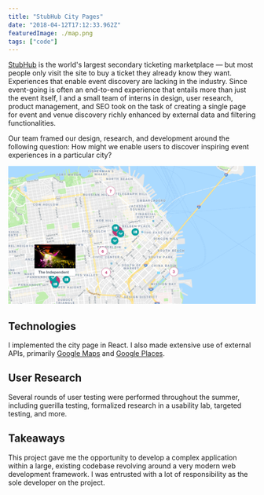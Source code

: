 ```yaml
---
title: "StubHub City Pages"
date: "2018-04-12T17:12:33.962Z"
featuredImage: ./map.png
tags: ["code"]
---
```


<a href="https://www.stubhub.com/" target="_blank" class="matcha">StubHub</a>
is the world's largest secondary ticketing marketplace &mdash; but most people only visit the site to buy a ticket they already know they want. Experiences that enable event discovery are lacking in the industry. Since event-going is often an end-to-end experience that entails more than just the event itself, I and a small team of interns in design, user research, product management, and SEO took on the task of creating a single page for event and venue discovery richly enhanced by external data and filtering functionalities.

Our team framed our design, research, and development around the following question: How might we enable users to discover inspiring event experiences in a particular city?

![City Page Map](./assets/map.png)

## Technologies

I implemented the city page in React. I also made extensive use of external APIs, primarily
<a href="https://developers.google.com/maps/documentation/javascript/tutorial" target="_blank" class="matcha">Google Maps</a> and
<a href="https://developers.google.com/places/web-service/intro" target="_blank" class="matcha">Google Places</a>.

## User Research
Several rounds of user testing were performed throughout the summer, including guerilla testing, formalized research in a usability lab, targeted testing, and more.

## Takeaways
This project gave me the opportunity to develop a complex application within a large, existing codebase revolving around a very modern web development framework. I was entrusted with a lot of responsibility as the sole developer on the project.
